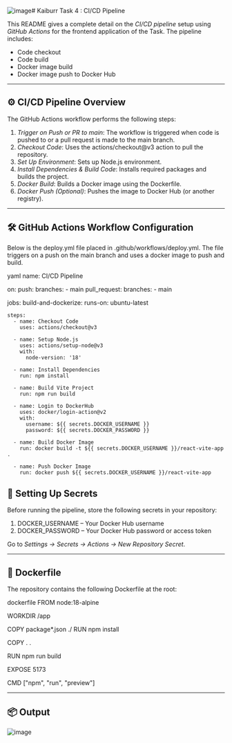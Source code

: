 ![image](https://github.com/user-attachments/assets/1175f08f-2eaf-499a-9d46-c2c002b8bc18)# Kaiburr Task 4 : CI/CD Pipeline

This README gives a complete detail on the *CI/CD pipeline* setup using *GitHub Actions* for the frontend application of the Task. The pipeline includes:

* Code checkout
* Code build
* Docker image build
* Docker image push to Docker Hub

---

## ⚙ CI/CD Pipeline Overview

The GitHub Actions workflow performs the following steps:

1. *Trigger on Push or PR to main*: The workflow is triggered when code is pushed to or a pull request is made to the main branch.
2. *Checkout Code*: Uses the actions/checkout@v3 action to pull the repository.
3. *Set Up Environment*: Sets up Node.js environment.
4. *Install Dependencies & Build Code*: Installs required packages and builds the project.
5. *Docker Build*: Builds a Docker image using the Dockerfile.
6. *Docker Push (Optional)*: Pushes the image to Docker Hub (or another registry).

---

## 🛠 GitHub Actions Workflow Configuration

Below is the deploy.yml file placed in .github/workflows/deploy.yml. The file triggers on a push on the main branch and uses a docker image to push and build.

yaml
name: CI/CD Pipeline

on:
  push:
    branches:
      - main
  pull_request:
    branches:
      - main

jobs:
  build-and-dockerize:
    runs-on: ubuntu-latest

    steps:
      - name: Checkout Code
        uses: actions/checkout@v3

      - name: Setup Node.js
        uses: actions/setup-node@v3
        with:
          node-version: '18'

      - name: Install Dependencies
        run: npm install

      - name: Build Vite Project
        run: npm run build

      - name: Login to DockerHub
        uses: docker/login-action@v2
        with:
          username: ${{ secrets.DOCKER_USERNAME }}
          password: ${{ secrets.DOCKER_PASSWORD }}

      - name: Build Docker Image
        run: docker build -t ${{ secrets.DOCKER_USERNAME }}/react-vite-app .

      - name: Push Docker Image
        run: docker push ${{ secrets.DOCKER_USERNAME }}/react-vite-app


## 🔐 Setting Up Secrets

Before running the pipeline, store the following secrets in your repository:

1. DOCKER_USERNAME – Your Docker Hub username
2. DOCKER_PASSWORD – Your Docker Hub password or access token

Go to *Settings → Secrets → Actions → New Repository Secret*.

---

## 🐳 Dockerfile

The repository contains the following Dockerfile at the root:

dockerfile
FROM node:18-alpine

WORKDIR /app

COPY package*.json ./
RUN npm install

COPY . .

RUN npm run build

EXPOSE 5173

CMD ["npm", "run", "preview"]

---

## 📦 Output
![image](https://github.com/user-attachments/assets/08c07acd-8854-4ebd-b9d4-18fd43b29ebc)
